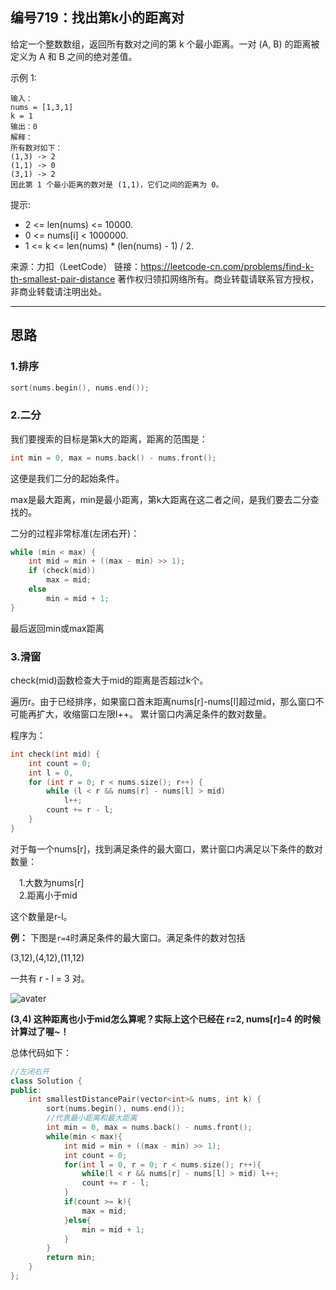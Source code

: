## 编号719：找出第k小的距离对

给定一个整数数组，返回所有数对之间的第 k 个最小距离。一对 (A, B) 的距离被定义为 A 和 B 之间的绝对差值。

示例 1:
```
输入：
nums = [1,3,1]
k = 1
输出：0 
解释：
所有数对如下：
(1,3) -> 2
(1,1) -> 0
(3,1) -> 2
因此第 1 个最小距离的数对是 (1,1)，它们之间的距离为 0。
```
提示:

* 2 <= len(nums) <= 10000.
* 0 <= nums[i] < 1000000.
* 1 <= k <= len(nums) * (len(nums) - 1) / 2.

来源：力扣（LeetCode）
链接：https://leetcode-cn.com/problems/find-k-th-smallest-pair-distance
著作权归领扣网络所有。商业转载请联系官方授权，非商业转载请注明出处。

---
## 思路

### 1.排序
```c++
sort(nums.begin(), nums.end());
```

### 2.二分

我们要搜索的目标是第k大的距离，距离的范围是：
```c++
int min = 0, max = nums.back() - nums.front();
```
这便是我们二分的起始条件。

max是最大距离，min是最小距离，第k大距离在这二者之间，是我们要去二分查找的。

二分的过程非常标准(左闭右开)：
```c++
while (min < max) {
    int mid = min + ((max - min) >> 1);    
    if (check(mid))
        max = mid;
    else
        min = mid + 1;
}
```
最后返回min或max距离

### 3.滑窗

check(mid)函数检查大于mid的距离是否超过k个。

遍历r。由于已经排序，如果窗口首末距离nums[r]-nums[l]超过mid，那么窗口不可能再扩大，收缩窗口左限l++。
累计窗口内满足条件的数对数量。

程序为：
```c++
int check(int mid) {
    int count = 0;
    int l = 0, 
    for (int r = 0; r < nums.size(); r++) {
        while (l < r && nums[r] - nums[l] > mid)
            l++;
        count += r - l;
    }
}
```
对于每一个nums[r]，找到满足条件的最大窗口，累计窗口内满足以下条件的数对数量：

&emsp;1.大数为nums[r]
</br>&emsp;2.距离小于mid

这个数量是r-l。

**例：**
下图是```r=4```时满足条件的最大窗口。满足条件的数对包括

(3,12),(4,12),(11,12)

一共有 r - l = 3 对。

![avater](https://pic.leetcode-cn.com/1624109768-KAiBlY-%E5%B9%BB%E7%81%AF%E7%89%875.JPG)

**(3,4) 这种距离也小于mid怎么算呢？实际上这个已经在 r=2, nums[r]=4 的时候计算过了喔~！**

总体代码如下：
```c++
//左闭右开
class Solution {
public:
    int smallestDistancePair(vector<int>& nums, int k) {
        sort(nums.begin(), nums.end());
        //代表最小距离和最大距离
        int min = 0, max = nums.back() - nums.front();
        while(min < max){
            int mid = min + ((max - min) >> 1);
            int count = 0;
            for(int l = 0, r = 0; r < nums.size(); r++){
                while(l < r && nums[r] - nums[l] > mid) l++;
                count += r - l;
            }
            if(count >= k){
                max = mid;
            }else{
                min = mid + 1;
            }
        }
        return min;
    }
};
```
